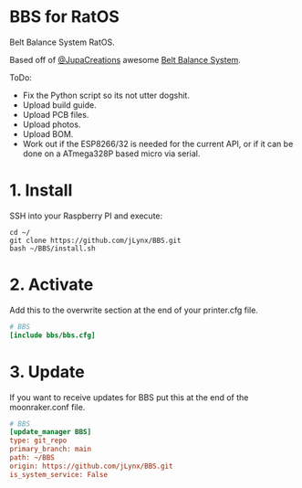 # BBS for RatOS
Belt Balance System RatOS.

Based off of [@JupaCreations](https://github.com/JupaCreations) awesome [Belt Balance System](https://github.com/JupaCreations/Belt-Balance-System).

ToDo:
- Fix the Python script so its not utter dogshit.
- Upload build guide.
- Upload PCB files.
- Upload photos.
- Upload BOM.
- Work out if the ESP8266/32 is needed for the current API, or if it can be done on a ATmega328P based micro via serial.

# 1. Install
SSH into your Raspberry PI and execute:
```
cd ~/
git clone https://github.com/jLynx/BBS.git
bash ~/BBS/install.sh
```

# 2. Activate
Add this to the overwrite section at the end of your printer.cfg file.
```ini
# BBS
[include bbs/bbs.cfg]
```
# 3. Update
If you want to receive updates for BBS put this at the end of the moonraker.conf file.
```ini
# BBS
[update_manager BBS]
type: git_repo
primary_branch: main
path: ~/BBS
origin: https://github.com/jLynx/BBS.git
is_system_service: False
```
